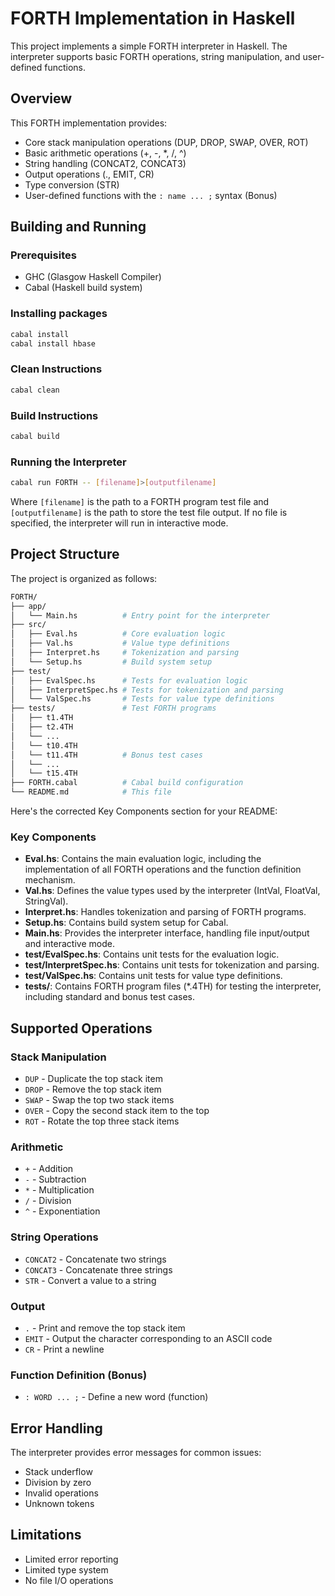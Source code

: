 # FORTH Implementation in Haskell

This project implements a simple FORTH interpreter in Haskell. The interpreter supports basic FORTH operations, string manipulation, and user-defined functions.

## Overview

This FORTH implementation provides:
- Core stack manipulation operations (DUP, DROP, SWAP, OVER, ROT)
- Basic arithmetic operations (+, -, *, /, ^)
- String handling (CONCAT2, CONCAT3)
- Output operations (., EMIT, CR)
- Type conversion (STR)
- User-defined functions with the `: name ... ;` syntax (Bonus)


## Building and Running

### Prerequisites
- GHC (Glasgow Haskell Compiler)
- Cabal (Haskell build system)

### Installing packages
```bash
cabal install
cabal install hbase
```

### Clean Instructions
```bash
cabal clean
```

### Build Instructions
```bash
cabal build
```

### Running the Interpreter
```bash
cabal run FORTH -- [filename]>[outputfilename]
```

Where `[filename]` is the path to a FORTH program test file and `[outputfilename]` is the path to store the test file output. If no file is specified, the interpreter will run in interactive mode.

## Project Structure

The project is organized as follows:

```bash
FORTH/
├── app/
│   └── Main.hs          # Entry point for the interpreter
├── src/
│   ├── Eval.hs          # Core evaluation logic
│   ├── Val.hs           # Value type definitions
│   ├── Interpret.hs     # Tokenization and parsing
│   └── Setup.hs         # Build system setup
├── test/
│   ├── EvalSpec.hs      # Tests for evaluation logic
│   ├── InterpretSpec.hs # Tests for tokenization and parsing
│   └── ValSpec.hs       # Tests for value type definitions
├── tests/               # Test FORTH programs
│   ├── t1.4TH
│   ├── t2.4TH
│   └── ...
│   └── t10.4TH
│   └── t11.4TH          # Bonus test cases
│   └── ...
│   └── t15.4TH
├── FORTH.cabal          # Cabal build configuration
└── README.md            # This file
```

Here's the corrected Key Components section for your README:

### Key Components

- **Eval.hs**: Contains the main evaluation logic, including the implementation of all FORTH operations and the function definition mechanism.
- **Val.hs**: Defines the value types used by the interpreter (IntVal, FloatVal, StringVal).
- **Interpret.hs**: Handles tokenization and parsing of FORTH programs.
- **Setup.hs**: Contains build system setup for Cabal.
- **Main.hs**: Provides the interpreter interface, handling file input/output and interactive mode.
- **test/EvalSpec.hs**: Contains unit tests for the evaluation logic.
- **test/InterpretSpec.hs**: Contains unit tests for tokenization and parsing.
- **test/ValSpec.hs**: Contains unit tests for value type definitions.
- **tests/**: Contains FORTH program files (*.4TH) for testing the interpreter, including standard and bonus test cases.

## Supported Operations

### Stack Manipulation
- `DUP` - Duplicate the top stack item
- `DROP` - Remove the top stack item
- `SWAP` - Swap the top two stack items
- `OVER` - Copy the second stack item to the top
- `ROT` - Rotate the top three stack items

### Arithmetic
- `+` - Addition
- `-` - Subtraction
- `*` - Multiplication
- `/` - Division
- `^` - Exponentiation

### String Operations
- `CONCAT2` - Concatenate two strings
- `CONCAT3` - Concatenate three strings
- `STR` - Convert a value to a string

### Output
- `.` - Print and remove the top stack item
- `EMIT` - Output the character corresponding to an ASCII code
- `CR` - Print a newline

### Function Definition (Bonus)
- `: WORD ... ;` - Define a new word (function)

## Error Handling

The interpreter provides error messages for common issues:
- Stack underflow
- Division by zero
- Invalid operations
- Unknown tokens

## Limitations

- Limited error reporting
- Limited type system
- No file I/O operations
